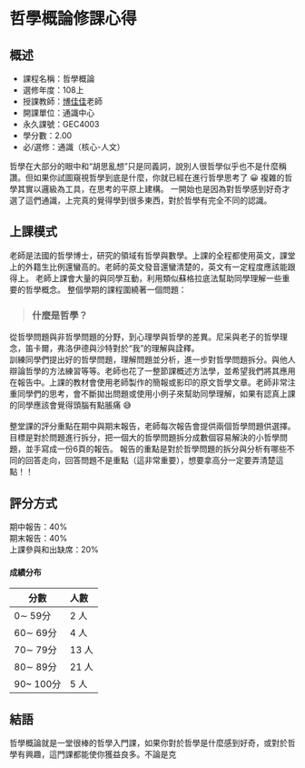 
# 哲學概論修課心得
## 概述
- 課程名稱：哲學概論
- 選修年度：108上
- 授課教師：[博佳佳](https://cge.nctu.edu.tw/tw/teacher/show.php?num=67)老師
- 開課單位：通識中心  
- 永久課號：GEC4003
- 學分數：2.00
- 必/選修：通識（核心-人文）

哲學在大部分的眼中和“胡思亂想”只是同義詞，說別人很哲學似乎也不是什麼稱讚。但如果你試圖窺視哲學到底是什麼，你就已經在進行哲學思考了 😀 複雜的哲學其實以邏級為工具，在思考的平原上建構。
一開始也是因為對哲學感到好奇才選了這們通識，上完真的覺得學到很多東西，對於哲學有完全不同的認識。

## 上課模式
老師是法國的哲學博士，研究的領域有哲學與數學。上課的全程都使用英文，課堂上的外籍生比例還蠻高的。老師的英文發音還蠻清楚的，英文有一定程度應該能跟得上。
老師上課會大量的與同學互動，利用類似蘇格拉底法幫助同學理解一些重要的哲學概念。
整個學期的課程圍繞著一個問題：
> ### 什麼是哲學？

從哲學問題與非哲學問題的分野，到心理學與哲學的差異。尼采與老子的哲學理念，笛卡爾，弗洛伊德與沙特對於“我”的理解與詮釋。<br/>
訓練同學們提出好的哲學問題，理解問題並分析，進一步對哲學問題拆分。與他人辯論哲學的方法練習等等。老師也花了一整節課概述方法學，並希望我們將其應用在報告中。上課的教材會使用老師製作的簡報或影印的原文哲學文章。老師非常注重同學們的思考，會不斷拋出問題或使用小例子來幫助同學理解，如果有認真上課的同學應該會覺得頭腦有點脹痛 😅<br/><br/>
整堂課的評分重點在期中與期末報告，老師每次報告會提供兩個哲學問題供選擇。目標是對於問題進行拆分，把一個大的哲學問題拆分成數個容易解決的小哲學問題，並手寫成一份6頁的報告。
報告的重點是對於哲學問題的拆分與分析有哪些不同的回答走向，回答問題不是重點（這非常重要），想要拿高分一定要弄清楚這點！！

## 評分方式
期中報告：40% <br/>
期末報告：40% <br/>
上課參與和出缺席：20% <br/>
#### 成績分布
   分數 | 人數
--------|:-----
0∼ 59分| 2 人
60∼ 69分| 4 人
70∼ 79分| 13 人
80∼ 89分| 21 人
90~ 100分| 5 人

## 結語
哲學概論就是一堂很棒的哲學入門課，如果你對於哲學是什麼感到好奇，或對於哲學有興趣，這門課都能使你獲益良多。不論是克
